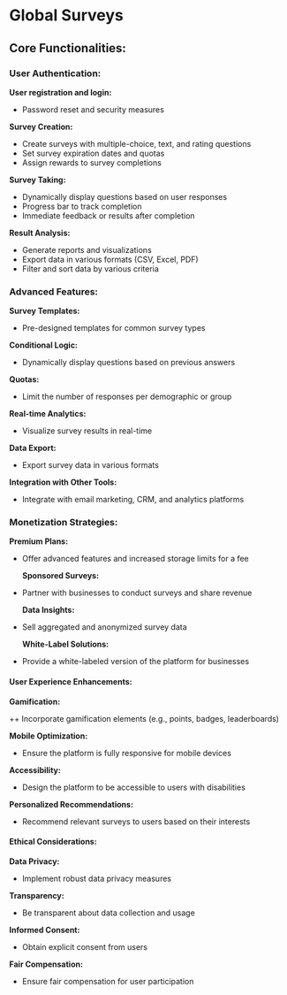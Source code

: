 # Global Surveys

## Core Functionalities:

### User Authentication:

**User registration and login:**

- Password reset and security measures

**Survey Creation:**

- Create surveys with multiple-choice, text, and rating questions
- Set survey expiration dates and quotas
- Assign rewards to survey completions

**Survey Taking:**

- Dynamically display questions based on user responses
- Progress bar to track completion
- Immediate feedback or results after completion

**Result Analysis:**

- Generate reports and visualizations
- Export data in various formats (CSV, Excel, PDF)
- Filter and sort data by various criteria

### Advanced Features:

**Survey Templates:**

- Pre-designed templates for common survey types

**Conditional Logic:**

- Dynamically display questions based on previous answers

**Quotas:**

- Limit the number of responses per demographic or group

**Real-time Analytics:**

- Visualize survey results in real-time

**Data Export:**

- Export survey data in various formats

**Integration with Other Tools:**

- Integrate with email marketing, CRM, and analytics platforms

### Monetization Strategies:

**Premium Plans:**

- Offer advanced features and increased storage limits for a fee

  **Sponsored Surveys:**

- Partner with businesses to conduct surveys and share revenue

  **Data Insights:**

- Sell aggregated and anonymized survey data

  **White-Label Solutions:**

- Provide a white-labeled version of the platform for businesses

#### User Experience Enhancements:

**Gamification:**

++ Incorporate gamification elements (e.g., points, badges, leaderboards)

**Mobile Optimization:**

- Ensure the platform is fully responsive for mobile devices

**Accessibility:**

- Design the platform to be accessible to users with disabilities

**Personalized Recommendations:**

- Recommend relevant surveys to users based on their interests

#### Ethical Considerations:

**Data Privacy:**

- Implement robust data privacy measures

**Transparency:**

- Be transparent about data collection and usage

**Informed Consent:**

- Obtain explicit consent from users

**Fair Compensation:**

- Ensure fair compensation for user participation
